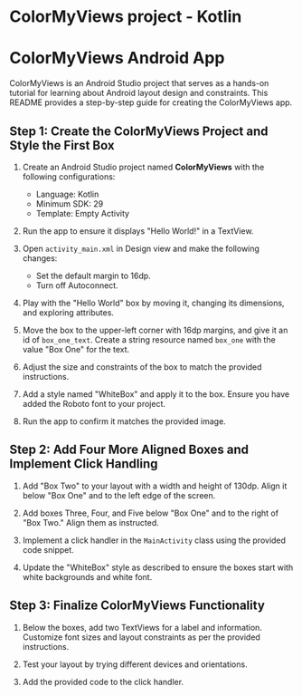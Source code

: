 # ColorMyViews project - Kotlin
 # ColorMyViews Android App

ColorMyViews is an Android Studio project that serves as a hands-on tutorial for learning about Android layout design and constraints. This README provides a step-by-step guide for creating the ColorMyViews app.

## Step 1: Create the ColorMyViews Project and Style the First Box

1. Create an Android Studio project named **ColorMyViews** with the following configurations:
   - Language: Kotlin
   - Minimum SDK: 29
   - Template: Empty Activity

2. Run the app to ensure it displays "Hello World!" in a TextView.

3. Open `activity_main.xml` in Design view and make the following changes:
   - Set the default margin to 16dp.
   - Turn off Autoconnect.

4. Play with the "Hello World" box by moving it, changing its dimensions, and exploring attributes.

5. Move the box to the upper-left corner with 16dp margins, and give it an id of `box_one_text`. Create a string resource named `box_one` with the value "Box One" for the text.

6. Adjust the size and constraints of the box to match the provided instructions.

7. Add a style named "WhiteBox" and apply it to the box. Ensure you have added the Roboto font to your project.

8. Run the app to confirm it matches the provided image.

## Step 2: Add Four More Aligned Boxes and Implement Click Handling

1. Add "Box Two" to your layout with a width and height of 130dp. Align it below "Box One" and to the left edge of the screen.

2. Add boxes Three, Four, and Five below "Box One" and to the right of "Box Two." Align them as instructed.

3. Implement a click handler in the `MainActivity` class using the provided code snippet.

4. Update the "WhiteBox" style as described to ensure the boxes start with white backgrounds and white font.

## Step 3: Finalize ColorMyViews Functionality

1. Below the boxes, add two TextViews for a label and information. Customize font sizes and layout constraints as per the provided instructions.

2. Test your layout by trying different devices and orientations.

3. Add the provided code to the click handler.
